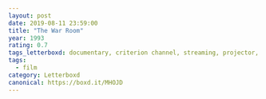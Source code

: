 ```yaml
---
layout: post 
date: 2019-08-11 23:59:00
title: "The War Room"
year: 1993
rating: 0.7
tags_letterboxd: documentary, criterion channel, streaming, projector, philadelphia, leah
tags:
  - film
category: Letterboxd
canonical: https://boxd.it/MHOJD
---
```

